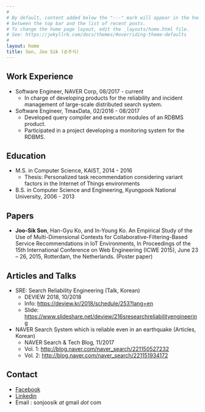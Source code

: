 ```yaml
---
#
# By default, content added below the "---" mark will appear in the home page
# between the top bar and the list of recent posts.
# To change the home page layout, edit the _layouts/home.html file.
# See: https://jekyllrb.com/docs/themes/#overriding-theme-defaults
#
layout: home
title: Son, Joo Sik (손주식)
---
```


## Work Experience
* Software Engineer, NAVER Corp, 08/2017 - current
  * In charge of developing products for the reliability and incident management of large-scale distributed search system.
* Software Engineer, TmaxData, 02/2016 - 08/2017
  * Developed query compiler and executor modules of an RDBMS product.
  * Participated in a project developing a monitoring system for the RDBMS.

## Education
* M.S. in Computer Science, KAIST, 2014 - 2016
  * Thesis: Personalized task recommendation considering variant factors in the Internet of Things environments
* B.S. in Computer Science and Engineering, Kyungpook National University, 2006 - 2013

## Papers
* **Joo-Sik Son**, Han-Gyu Ko, and In-Young Ko. An Empirical Study of the Use of Multi-Dimensional Contexts for Collaborative-Filtering-Based Service Recommendations in IoT Environments, In Proceedings of the 15th International Conference on Web Engineering (ICWE 2015), June 23 – 26, 2015, Rotterdam, the Netherlands. (Poster paper)

## Articles and Talks
* SRE: Search Reliability Engineering (Talk, Korean)
  * DEVIEW 2018, 10/2018
  * Info: https://deview.kr/2018/schedule/253?lang=en 
  * Slide: https://www.slideshare.net/deview/216sresearchreliabilityengineering 
* NAVER Search System which is reliable even in an earthquake (Articles, Korean)
  * NAVER Search & Tech Blog, 11/2017
  * Vol. 1: http://blog.naver.com/naver_search/221150527232
  * Vol. 2: http://blog.naver.com/naver_search/221151934172

## Contact
* [Facebook](https://www.facebook.com/sonjoosik/)
* [Linkedin](https://www.linkedin.com/in/sonjoosik/)
* Email : sonjoosik _at_ gmail _dot_ com
